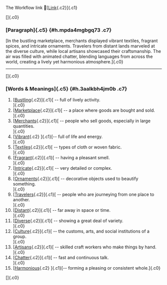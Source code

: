 The Workflow link
👏[[Link](https://www.google.com/url?q=http://www.google.com&sa=D&source=editors&ust=1760988727595240&usg=AOvVaw3eoxABG7BnHiukd7h1F37v){.c2}]{.c1}

[]{.c0}

### [Paragraph]{.c5} {#h.mpda4mgbgq73 .c7}

[In the bustling marketplace, merchants displayed vibrant textiles,
fragrant spices, and intricate ornaments. Travelers from distant lands
marveled at the diverse culture, while local artisans showcased their
craftsmanship. The air was filled with animated chatter, blending
languages from across the world, creating a lively yet harmonious
atmosphere.]{.c0}

------------------------------------------------------------------------

[]{.c0}

### [Words & Meanings]{.c5} {#h.3aalkbh4jm0b .c7}

1.  [[Bustling](https://www.google.com/url?q=http://www.google.com&sa=D&source=editors&ust=1760988727595930&usg=AOvVaw2TnljRi8I8kRoOibQNnGQ_){.c2}]{.c1}[ --
    full of lively activity.\
    ]{.c0}
2.  [[Marketplace](https://www.google.com/url?q=http://www.google.com&sa=D&source=editors&ust=1760988727596067&usg=AOvVaw075uqC-08P0K0HPSPzwK39){.c2}]{.c1}[ --
    a place where goods are bought and sold.\
    ]{.c0}
3.  [[Merchants](https://www.google.com/url?q=http://www.google.com&sa=D&source=editors&ust=1760988727596200&usg=AOvVaw0AbJyTHGJ4S6omAv1NnAfF){.c2}]{.c1}[ --
    people who sell goods, especially in large quantities.\
    ]{.c0}
4.  [[Vibrant](https://www.google.com/url?q=http://www.google.com&sa=D&source=editors&ust=1760988727596369&usg=AOvVaw0zjAtQTViZUqDZsUIul_B_){.c2}
    ]{.c1}[-- full of life and energy.\
    ]{.c0}
5.  [[Textiles](https://www.google.com/url?q=http://www.google.com&sa=D&source=editors&ust=1760988727596483&usg=AOvVaw1aRkRo0KO27xofeqEjNWyt){.c2}]{.c1}[ --
    types of cloth or woven fabric.\
    ]{.c0}
6.  [[Fragrant](https://www.google.com/url?q=http://www.google.com&sa=D&source=editors&ust=1760988727596607&usg=AOvVaw3zESXzXJB5nNYuHWWndod6){.c2}]{.c1}[ --
    having a pleasant smell.\
    ]{.c0}
7.  [[Intricate](https://www.google.com/url?q=http://www.google.com&sa=D&source=editors&ust=1760988727596720&usg=AOvVaw0veJvv1jjAUoUhKQXsSjxk){.c2}]{.c1}[ --
    very detailed or complex.\
    ]{.c0}
8.  [[Ornaments](https://www.google.com/url?q=http://www.google.com&sa=D&source=editors&ust=1760988727596835&usg=AOvVaw2ErHpjjz86mbn7fK359DQX){.c2}]{.c1}[ --
    decorative objects used to beautify something.\
    ]{.c0}
9.  [[Travelers](https://www.google.com/url?q=http://www.google.com&sa=D&source=editors&ust=1760988727596984&usg=AOvVaw1wni3tabbZtG9tfmpi0Y2w){.c2}]{.c1}[ --
    people who are journeying from one place to another.\
    ]{.c0}
10. [[Distant](https://www.google.com/url?q=http://www.google.com&sa=D&source=editors&ust=1760988727597123&usg=AOvVaw2MUfuRxZx1T43W5tK9jLVk){.c2}]{.c1}[ --
    far away in space or time.\
    ]{.c0}
11. [[Diverse](https://www.google.com/url?q=http://www.google.com&sa=D&source=editors&ust=1760988727597236&usg=AOvVaw0RC-rsgGp0sTmcM6fGipgf){.c2}]{.c1}[ --
    showing a great deal of variety.\
    ]{.c0}
12. [[Culture](https://www.google.com/url?q=http://www.google.com&sa=D&source=editors&ust=1760988727597359&usg=AOvVaw09fkzYKWAZm-jRtKwkQuR6){.c2}]{.c1}[ --
    the customs, arts, and social institutions of a group.\
    ]{.c0}
13. [[Artisans](https://www.google.com/url?q=http://www.google.com&sa=D&source=editors&ust=1760988727597545&usg=AOvVaw0X__j8PVS5r18hpkswd_IJ){.c2}]{.c1}[ --
    skilled craft workers who make things by hand.\
    ]{.c0}
14. [[Chatter](https://www.google.com/url?q=http://www.google.com&sa=D&source=editors&ust=1760988727597684&usg=AOvVaw0cMrNWirKGZ0K1NqIBtKu8){.c2}]{.c1}[ --
    fast and continuous talk.\
    ]{.c0}
15. [[Harmonious](https://www.google.com/url?q=http://www.google.com&sa=D&source=editors&ust=1760988727597801&usg=AOvVaw3aJfKIsK6w_BQgIFFUdb6b){.c2}
    ]{.c1}[-- forming a pleasing or consistent whole.]{.c0}

[]{.c0}
